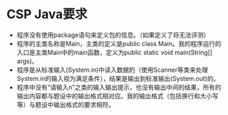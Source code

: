 # CSP Java要求
* 程序没有使用package语句来定义包的信息。（如果定义了将无法评测）
* 程序的主类名称是Main，主类的定义是public class Main。我的程序运行的入口是主类Main中的main函数，定义为public static void main(String[] args)。
* 程序是从标准输入(System.in)中读入数据的（使用Scanner等类来处理System.in的输入视为满足条件），结果是输出到标准输出(System.out)的。
* 程序中没有“请输入n”之类的输入输出提示，也没有输出中间的结果，所有的输出内容都与题设中的输出格式相对应。我的输出格式（包括换行和大小写等）与题设中输出格式的要求相符。 